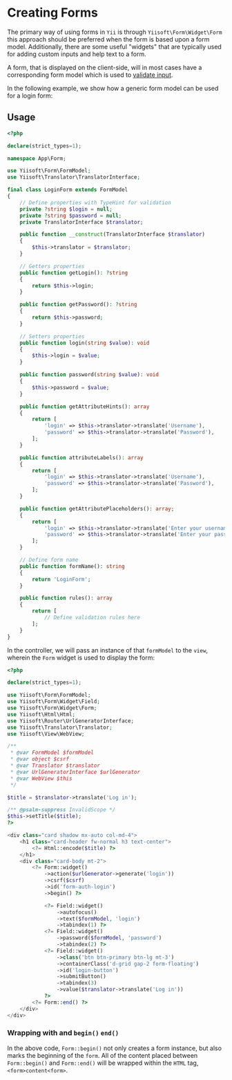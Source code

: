 # Creating Forms

The primary way of using forms in `Yii` is through `Yiisoft\Form\Widget\Form` this approach should be preferred when the form is based upon a form model. Additionally, there are some useful "widgets" that are typically used for adding custom inputs and help text to a form.

A form, that is displayed on the client-side, will in most cases have a corresponding form model which is used to [validate input](https://github.com/yiisoft/validator). 

In the following example, we show how a generic form model can be used for a login form:

## Usage

```php
<?php

declare(strict_types=1);

namespace App\Form;

use Yiisoft\Form\FormModel;
use Yiisoft\Translator\TranslatorInterface;

final class LoginForm extends FormModel
{
    // Define properties with TypeHint for validation
    private ?string $login = null;
    private ?string $password = null;
    private TranslatorInterface $translator;

    public function __construct(TranslatorInterface $translator)
    {
        $this->translator = $translator;
    }

    // Getters properties
    public function getLogin(): ?string
    {
        return $this->login;
    }

    public function getPassword(): ?string
    {
        return $this->password;
    }

    // Setters properties
    public function login(string $value): void
    {
        $this->login = $value;
    }

    public function password(string $value): void
    {
        $this->password = $value;
    }

    public function getAttributeHints(): array
    {
        return [
            'login' => $this->translator->translate('Username'),
            'password' => $this->translator->translate('Password'),
        ];
    }

    public function attributeLabels(): array
    {
        return [
            'login' => $this->translator->translate('Username'),
            'password' => $this->translator->translate('Password'),
        ];
    }

    public function getAttributePlaceholders(): array;
    {
        return [
            'login' => $this->translator->translate('Enter your username'),
            'password' => $this->translator->translate('Enter your password'),
        ];
    }

    // Define form name
    public function formName(): string
    {
        return 'LoginForm';
    }

    public function rules(): array
    {
        return [
            // Define validation rules here
        ];
    }
}
```

In the controller, we will pass an instance of that `formModel` to the `view`, wherein the `Form` widget is used to display the form:

```php
<?php

declare(strict_types=1);

use Yiisoft\Form\FormModel;
use Yiisoft\Form\Widget\Field;
use Yiisoft\Form\Widget\Form;
use Yiisoft\Html\Html;
use Yiisoft\Router\UrlGeneratorInterface;
use Yiisoft\Translator\Translator;
use Yiisoft\View\WebView;

/**
 * @var FormModel $formModel
 * @var object $csrf
 * @var Translator $translator
 * @var UrlGeneratorInterface $urlGenerator
 * @var WebView $this
 */

$title = $translator->translate('Log in');

/** @psalm-suppress InvalidScope */
$this->setTitle($title);
?>

<div class="card shadow mx-auto col-md-4">
    <h1 class="card-header fw-normal h3 text-center">
        <?= Html::encode($title) ?>
    </h1>
    <div class="card-body mt-2">
        <?= Form::widget()
            ->action($urlGenerator->generate('login'))
            ->csrf($csrf)
            ->id('form-auth-login')
            ->begin() ?>

            <?= Field::widget()
                ->autofocus()
                ->text($formModel, 'login')
                ->tabindex(1) ?>
            <?= Field::widget()
                ->password($formModel, 'password')
                ->tabindex(2) ?>
            <?= Field::widget()
                ->class('btn btn-primary btn-lg mt-3')
                ->containerClass('d-grid gap-2 form-floating')
                ->id('login-button')
                ->submitButton()
                ->tabindex(3)
                ->value($translator->translate('Log in'))
            ?>
        <?= Form::end() ?>
    </div>
</div>
```

### Wrapping with and `begin()` `end()`

In the above code, `Form::begin()` not only creates a form instance, but also marks the beginning of the `form`. All of the content placed between `Form::begin()` and `Form::end()` will be wrapped within the `HTML` tag, `<form>content<form>`.
